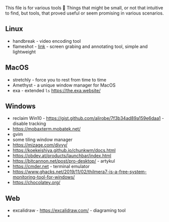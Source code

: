 This file is for various tools 🧰  Things that might be small, or not that intuitive to find, but tools, that proved useful or seem promising in various scenarios.


## Linux

* handbreak - video encoding tool
* flameshot - [link](https://github.com/flameshot-org/flameshot) - screen grabing and annotating tool, simple and lightweight


## MacOS

* stretchly - force you to rest from time to time
* Amethyst - a unique window manager for MacOS
* exa - extended `ls` https://the.exa.website/


## Windows

* reclaim Win10 - https://gist.github.com/alirobe/7f3b34ad89a159e6daa1 - disable tracking
* https://mobaxterm.mobatek.net/
* gvim
* some tiling window manager
* https://mizage.com/divvy/
* https://koekeishiya.github.io/chunkwm/docs.html
* https://obdev.at/products/launchbar/index.html
* https://bitcannon.net/post/pro-desktop/ - artykul
* https://cmder.net - terminal emulator
* https://www.ghacks.net/2019/11/02/thilmera7-is-a-free-system-monitoring-tool-for-windows/
* https://chocolatey.org/


## Web

* excalidraw - https://excalidraw.com/ - diagraming tool
* 

